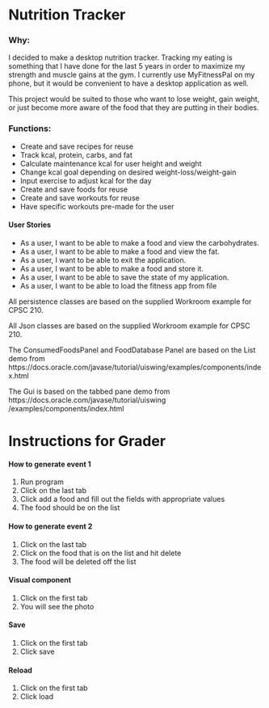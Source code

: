 <title>Nutrition Tracker</title>

<h1>Nutrition Tracker</h1>

<h3>Why:</h3>

<p>I decided to make a desktop nutrition tracker. Tracking my eating is something that I have done for the last 5 years 
in order to maximize my strength and muscle gains at the gym. I currently use MyFitnessPal on my phone, but it 
would be convenient to have a desktop application as well.</p>

<p>This project would be suited to those who want to lose weight, gain weight, or just become more aware of the food 
that they are putting in their bodies.</p>

<h3>Functions:</h3>

<ul>
    <li>Create and save recipes for reuse</li>
    <li>Track kcal, protein, carbs, and fat</li>
    <li>Calculate maintenance kcal for user height and weight</li>
    <li>Change kcal goal depending on desired weight-loss/weight-gain</li>
    <li>Input exercise to adjust kcal for the day</li>
    <li>Create and save foods for reuse</li>
    <li>Create and save workouts for reuse</li>
    <li>Have specific workouts pre-made for the user</li>
</ul>

 <h4>User Stories</h4>
    <ul>
        <li>As a user, I want to be able to make a food and view the carbohydrates.</li>
        <li>As a user, I want to be able to make a food and view the fat.</li>
        <li>As a user, I want to be able to exit the application.</li>
        <li>As a user, I want to be able to make a food and store it.</li>
        <li>As a user, I want to be able to save the state of my application.</li>
        <li>As a user, I want to be able to load the fitness app from file</li>
    </ul>
 
<p>All persistence classes are based on the supplied Workroom example for CPSC 210.</p>
<p>All Json classes are based on the supplied Workroom example for CPSC 210.</p>
<p>The ConsumedFoodsPanel and FoodDatabase Panel are based on the List demo from  
https://docs.oracle.com/javase/tutorial/uiswing/examples/components/index.html</p>
<p>The Gui is based on the tabbed pane demo from   https://docs.oracle.com/javase/tutorial/uiswing
/examples/components/index.html</p>

<h1>Instructions for Grader</h1>
<h4>How to generate event 1</h4>
<ol>
<li>Run program</li>
<li>Click on the last tab</li>
<li>Click add a food and fill out the fields with appropriate values</li>
<li>The food should be on the list</li>
</ol>

<h4>How to generate event 2</h4>
<ol>
<li>Click on the last tab</li>
<li>Click on the food that is on the list and hit delete</li>
<li>The food will be deleted off the list</li>
</ol>

<h4>Visual component</h4>
<ol>
<li>Click on the first tab</li>
<li>You will see the photo</li>
</ol>

<h4>Save</h4>
<ol>
<li>Click on the first tab</li>
<li>Click save</li>
</ol>

<h4>Reload</h4>
<ol>
<li>Click on the first tab</li>
<li>Click load</li>
</ol>